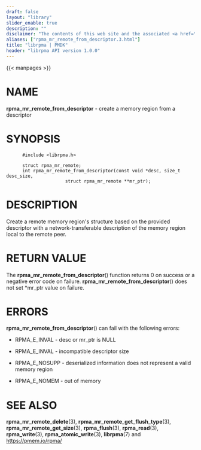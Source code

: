 ```yaml
---
draft: false
layout: "library"
slider_enable: true
description: ""
disclaimer: "The contents of this web site and the associated <a href=\"https://github.com/pmem\">GitHub repositories</a> are BSD-licensed open source."
aliases: ["rpma_mr_remote_from_descriptor.3.html"]
title: "librpma | PMDK"
header: "librpma API version 1.0.0"
---
```

{{< manpages >}}

[comment]: <> (SPDX-License-Identifier: BSD-3-Clause)
[comment]: <> (Copyright 2020-2022, Intel Corporation)

NAME
====

**rpma\_mr\_remote\_from\_descriptor** - create a memory region from a
descriptor

SYNOPSIS
========

          #include <librpma.h>

          struct rpma_mr_remote;
          int rpma_mr_remote_from_descriptor(const void *desc, size_t desc_size,
                          struct rpma_mr_remote **mr_ptr);

DESCRIPTION
===========

Create a remote memory region\'s structure based on the provided
descriptor with a network-transferable description of the memory region
local to the remote peer.

RETURN VALUE
============

The **rpma\_mr\_remote\_from\_descriptor**() function returns 0 on
success or a negative error code on failure.
**rpma\_mr\_remote\_from\_descriptor**() does not set \*mr\_ptr value on
failure.

ERRORS
======

**rpma\_mr\_remote\_from\_descriptor**() can fail with the following
errors:

-   RPMA\_E\_INVAL - desc or mr\_ptr is NULL

-   RPMA\_E\_INVAL - incompatible descriptor size

-   RPMA\_E\_NOSUPP - deserialized information does not represent a
    valid memory region

-   RPMA\_E\_NOMEM - out of memory

SEE ALSO
========

**rpma\_mr\_remote\_delete**(3),
**rpma\_mr\_remote\_get\_flush\_type**(3),
**rpma\_mr\_remote\_get\_size**(3), **rpma\_flush**(3),
**rpma\_read**(3), **rpma\_write**(3), **rpma\_atomic\_write**(3),
**librpma**(7) and https://pmem.io/rpma/
